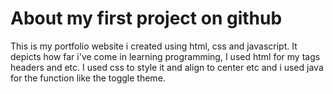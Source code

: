 # About my first project on github
This is my portfolio website i created using html, css and javascript.
It depicts how far i've come in learning programming,
I used html for my tags headers and etc.
I used css to style it and align to center etc
and i used java for the function like the toggle theme.
